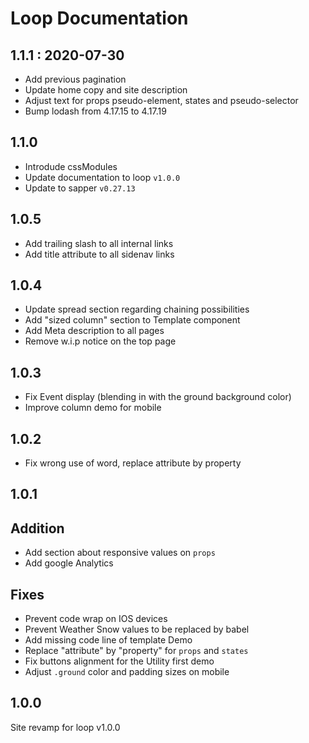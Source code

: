 # Loop Documentation

## 1.1.1 : 2020-07-30
- Add previous pagination
- Update home copy and site description
- Adjust text for props pseudo-element, states and pseudo-selector
- Bump lodash from 4.17.15 to 4.17.19

## 1.1.0
- Introdude cssModules
- Update documentation to loop `v1.0.0`
- Update to sapper `v0.27.13`

## 1.0.5
- Add trailing slash to all internal links
- Add title attribute to all sidenav links

## 1.0.4
- Update spread section regarding chaining possibilities
- Add "sized column" section to Template component
- Add Meta description to all pages
- Remove w.i.p notice on the top page

## 1.0.3
- Fix Event display (blending in with the ground background color)
- Improve column demo for mobile

## 1.0.2
- Fix wrong use of word, replace attribute by property

## 1.0.1

## Addition
- Add section about responsive values on `props`
- Add google Analytics

## Fixes
- Prevent code wrap on IOS devices
- Prevent Weather Snow values to be replaced by babel
- Add missing code line of template Demo
- Replace "attribute" by "property" for `props` and `states`
- Fix buttons alignment for the Utility first demo
- Adjust `.ground` color and padding sizes on mobile

## 1.0.0
Site revamp for loop v1.0.0
